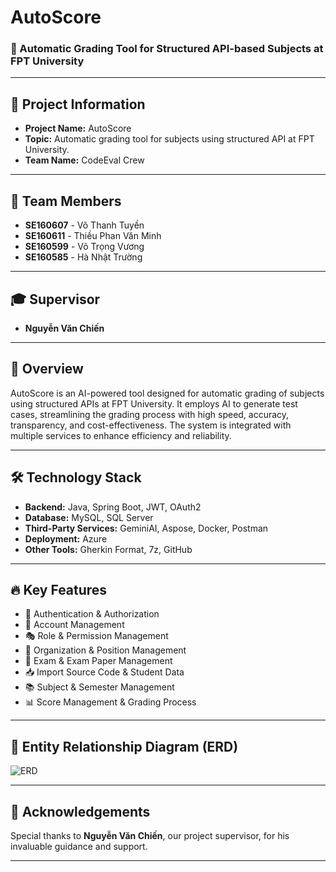 # AutoScore

### 🚀 Automatic Grading Tool for Structured API-based Subjects at FPT University

---

## 📌 Project Information

- **Project Name:** AutoScore  
- **Topic:** Automatic grading tool for subjects using structured API at FPT University.  
- **Team Name:** CodeEval Crew  

---

## 👥 Team Members

- **SE160607** - Võ Thanh Tuyền  
- **SE160611** - Thiều Phan Văn Minh  
- **SE160599** - Võ Trọng Vương  
- **SE160585** - Hà Nhật Trường  

---

## 🎓 Supervisor

- **Nguyễn Văn Chiến**

---

## 📖 Overview

AutoScore is an AI-powered tool designed for automatic grading of subjects using structured APIs at FPT University. It employs AI to generate test cases, streamlining the grading process with high speed, accuracy, transparency, and cost-effectiveness. The system is integrated with multiple services to enhance efficiency and reliability.

---

## 🛠️ Technology Stack

- **Backend:** Java, Spring Boot, JWT, OAuth2  
- **Database:** MySQL, SQL Server  
- **Third-Party Services:** GeminiAI, Aspose, Docker, Postman  
- **Deployment:** Azure  
- **Other Tools:** Gherkin Format, 7z, GitHub  

---

## 🔥 Key Features

- 🔐 Authentication & Authorization  
- 👤 Account Management  
- 🎭 Role & Permission Management  
- 🏢 Organization & Position Management  
- 📄 Exam & Exam Paper Management  
- 📥 Import Source Code & Student Data  
- 📚 Subject & Semester Management  
- 📊 Score Management & Grading Process  

---

## 📌 Entity Relationship Diagram (ERD)
![ERD]()

---

## 🙏 Acknowledgements

Special thanks to **Nguyễn Văn Chiến**, our project supervisor, for his invaluable guidance and support.

---

